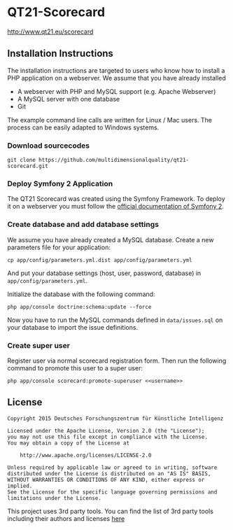 # QT21-Scorecard

http://www.qt21.eu/scorecard

## Installation Instructions

The installation instructions are targeted to users who know how to install a PHP application on a webserver. We assume that you have already installed

* A webserver with PHP and MySQL support (e.g. Apache Webserver)
* A MySQL server with one database
* Git

The example command line calls are written for Linux / Mac users. The process can be easily adapted to Windows systems.

### Download sourcecodes

```
git clone https://github.com/multidimensionalquality/qt21-scorecard.git
```

### Deploy Symfony 2 Application

The QT21 Scorecard was created using the Symfony Framework. To deploy it on a webserver you must follow the [official documentation of Symfony 2](http://symfony.com/doc/current/cookbook/deployment/tools.html
).

### Create database and add database settings

We assume you have already created a MySQL database. Create a new parameters file for your application:

```
cp app/config/parameters.yml.dist app/config/parameters.yml
```

And put your database settings (host, user, password, database) in `app/config/parameters.yml`.

Initialize the database with the following command:

```
php app/console doctrine:schema:update --force
```

Now you have to run the MySQL commands defined in `data/issues.sql` on your database to import the issue definitions.

### Create super user

Register user via normal scorecard registration form. Then run the following command to promote this user to a super user:

```
php app/console scorecard:promote-superuser <<username>>
```


## License

```
Copyright 2015 Deutsches Forschungszentrum für Künstliche Intelligenz

Licensed under the Apache License, Version 2.0 (the "License");
you may not use this file except in compliance with the License.
You may obtain a copy of the License at

    http://www.apache.org/licenses/LICENSE-2.0

Unless required by applicable law or agreed to in writing, software
distributed under the License is distributed on an "AS IS" BASIS,
WITHOUT WARRANTIES OR CONDITIONS OF ANY KIND, either express or implied.
See the License for the specific language governing permissions and
limitations under the License.
```

This project uses 3rd party tools. You can find the list of 3rd party tools including their authors and licenses [here](https://github.com/multidimensionalquality/qt21-scorecard/blob/master/LICENSE-3RD-PARTY.txt)

